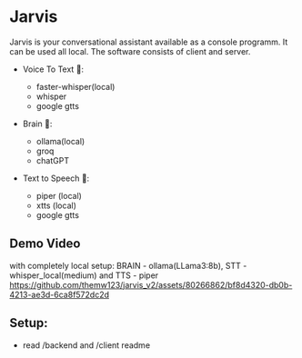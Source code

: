 # Jarvis

Jarvis is your conversational assistant available as a console programm. It can be used all local. The software consists of client and server.

- Voice To Text 📝:

  - faster-whisper(local)
  - whisper
  - google gtts

- Brain 🧠:

  - ollama(local)
  - groq
  - chatGPT

- Text to Speech 💬:

  - piper (local)
  - xtts (local)
  - google gtts

## Demo Video

with completely local setup: BRAIN - ollama(LLama3:8b), STT - whisper_local(medium) and TTS - piper
https://github.com/themw123/jarvis_v2/assets/80266862/bf8d4320-db0b-4213-ae3d-6ca8f572dc2d


## Setup:

- read /backend and /client readme
